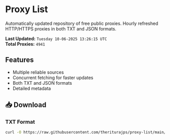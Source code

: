 # Proxy List

Automatically updated repository of free public proxies. Hourly refreshed HTTP/HTTPS proxies in both TXT and JSON formats.

**Last Updated:** `Tuesday 10-06-2025 13:26:15 UTC`  
**Total Proxies:** `4941`

## Features
- Multiple reliable sources
- Concurrent fetching for faster updates
- Both TXT and JSON formats
- Detailed metadata

## 📥 Download

### TXT Format
```bash
curl -O https://raw.githubusercontent.com/theriturajps/proxy-list/main/proxies.txt